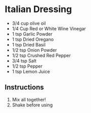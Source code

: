 # Italian Dressing

- 3/4 cup olive oil
- 1/4 Cup Red or White Wine Vinegar
- 1 tsp Garlic Powder
- 1 tsp Dried Oregano
- 1 tsp Dried Basil
- 1/2 tsp Onion Powder
- 1/2 tsp Crushed Red Pepper
- 3/4 tsp Salt
- 1/2 tsp Pepper
- 1 tsp Lemon Juice

## Instructions

1. Mix all together!
2. Shake before using
